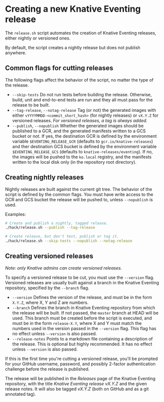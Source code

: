 # Creating a new Knative Eventing release

The `release.sh` script automates the creation of Knative Eventing releases,
either nightly or versioned ones.

By default, the script creates a nightly release but does not publish anywhere.

## Common flags for cutting releases

The following flags affect the behavior of the script, no matter the type of
the release.

* `--skip-tests` Do not run tests before building the release. Otherwise,
build, unit and end-to-end tests are run and they all must pass for the
release to be built.
* `--tag-release`, `--notag-release` Tag (or not) the generated images
with either `vYYYYMMDD-<commit_short_hash>` (for nightly releases) or
`vX.Y.Z` for versioned releases. *For versioned releases, a tag is always
added.*
* `--publish`, `--nopublish` Whether the generated images should be published
to a GCR, and the generated manifests written to a GCS bucket or not. If yes,
the destination GCR is defined by the environment variable
`$EVENTING_RELEASE_GCR` (defaults to `gcr.io/knative-releases`) and
ther destination GCS bucket is defined by the environment variable
`$EVENTING_RELEASE_GCS` (defaults to `knative-releases/eventing`). If no, the
images will be pushed to the `ko.local` registry, and the manifests written to
the local disk only (in the repository root directory).

## Creating nightly releases

Nightly releases are built against the current git tree. The behavior of the
script is defined by the common flags. You must have write access to the GCR
and GCS bucket the release will be pushed to, unless `--nopublish` is used.

Examples:

```bash
# Create and publish a nightly, tagged release.
./hack/release.sh --publish --tag-release

# Create release, but don't test, publish or tag it.
./hack/release.sh --skip-tests --nopublish --notag-release
```

## Creating versioned releases

*Note: only Knative admins can create versioned releases.*

To specify a versioned release to be cut, you must use the `--version` flag.
Versioned releases are usually built against a branch in the Knative Eventing
repository, specified by the `--branch` flag. 

* `--version` Defines the version of the release, and must be in the form
`X.Y.Z`, where X, Y and Z are numbers.
* `--branch` Defines the branch in Knative Eventing repository from which the
release will be built. If not passed, the `master` branch at HEAD will be used.
This branch must be created before the script is executed, and must be in the
form `release-X.Y`, where X and Y must match the numbers used in the version
passed in the `--version` flag. This flag has no effect unless `--version` is
also passed.
* `--release-notes` Points to a markdown file containing a description of the
release. This is optional but highly recommended. It has no effect unless
`--version` is also passed.

If this is the first time you're cutting a versioned release, you'll be prompted
for your GitHub username, password, and possibly 2-factor authentication
challenge before the release is published.

The release will be published in the *Releases* page of the Knative Eventing
repository, with the title *Knative Eventing release vX.Y.Z* and the given
release notes. It will also be tagged *vX.Y.Z* (both on GitHub and as a git
annotated tag).
